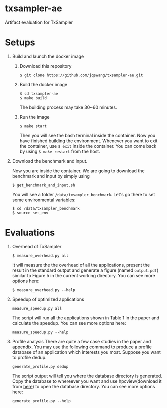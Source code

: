 txsampler-ae
========

Artifact evaluation for TxSampler

Setups
============

1. Build and launch the docker image
   1. Download this repository
    
       ```$ git clone https://github.com/jqswang/txsampler-ae.git```
    
   1. Build the docker image
       ```
       $ cd txsampler-ae
       $ make build
       ```
      The building process may take 30~60 minutes.
   1. Run the image
      ```
      $ make start
      ```
      Then you will see the bash terminal inside the container. Now you have finished building the environment.
      Whenever you want to exit the container, use ```$ exit``` inside the container. You can come back by using ```$ make restart``` from the host.
1. Download the benchmark and input.
   
   Now you are inside the container.
   We are going to download the benchmark and input by simply using
   ```
   $ get_benchmark_and_input.sh
   ```
   You will see a folder ```/data/txsampler_benchmark```.
   Let's go there to set some environmental variables:
   ```
   $ cd /data/txsampler_benchmark
   $ source set_env
   ```
   
Evaluations
============
1. Overhead of TxSampler
   ```
   $ measure_overhead.py all
   ```
   It will measure the the overhead of all the applications, present the result in the standard output and generate a figure (named ```output.pdf```) similar to Figure 5 in the current working directory.
   You can see more options here:
   ```
   $ measure_overhead.py --help
   ```   
1. Speedup of optimized applications
   ```
   measure_speedup.py all
   ```
   The script will run all the applications shown in Table 1 in the paper and calculate the speedup.
   You can see more options here:
   ```
   measure_speedup.py --help
   ```
1. Profile analysis
   There are quite a few case studies in the paper and appendix.
   You may use the following command to produce a profile database of an application which interests you most.
   Suppose you want to profile dedup.
   ```
   generate_profile.py dedup
   ```
   The script output will tell you where the database directory is generated.
   Copy the database to whereever you want and use hpcview(download it from [here](http://hpctoolkit.org/software.html)) to open the database directory.
   You can see more options here:
   ```
   generate_profile.py --help
   ```
   


